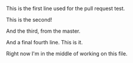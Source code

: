 This is the first line used for the pull request test.

This is the second!

And the third, from the master.

And a final fourth line. This is it.

Right now I'm in the middle of working on this file.
